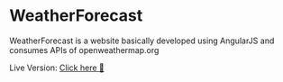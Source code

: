 # WeatherForecast
WeatherForecast is a website basically developed using AngularJS and consumes APIs of openweathermap.org

Live Version: <a href="https://weather-forecast-nu.vercel.app/" target="_blank"> Click here 🚀</a>
